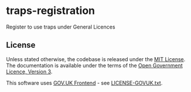 # traps-registration

Register to use traps under General Licences

## License

Unless stated otherwise, the codebase is released under the [MIT License](LICENSE.txt). The documentation is available under the terms of the [Open Government Licence, Version 3](LICENSE-OGL.md).

This software uses [GOV.UK Frontend](https://github.com/alphagov/govuk-frontend) - see [LICENSE-GOVUK.txt](LICENSE-GOVUK.txt).
